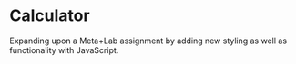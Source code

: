 # Calculator
Expanding upon a Meta+Lab assignment by adding new styling as well as functionality with JavaScript.
